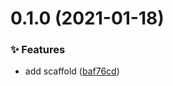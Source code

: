 # 0.1.0 (2021-01-18)


### ✨ Features

* add scaffold ([baf76cd](https://github.com/chnliquan/scaffold/commit/baf76cd81b2ca985f2e11bf15367c45f498c9069))



